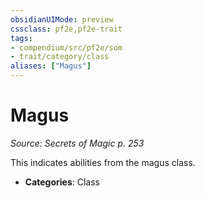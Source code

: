 ```yaml
---
obsidianUIMode: preview
cssclass: pf2e,pf2e-trait
tags:
- compendium/src/pf2e/som
- trait/category/class
aliases: ["Magus"]
---
```

# Magus  
*Source: Secrets of Magic p. 253*  

This indicates abilities from the magus class.

- **Categories**: Class